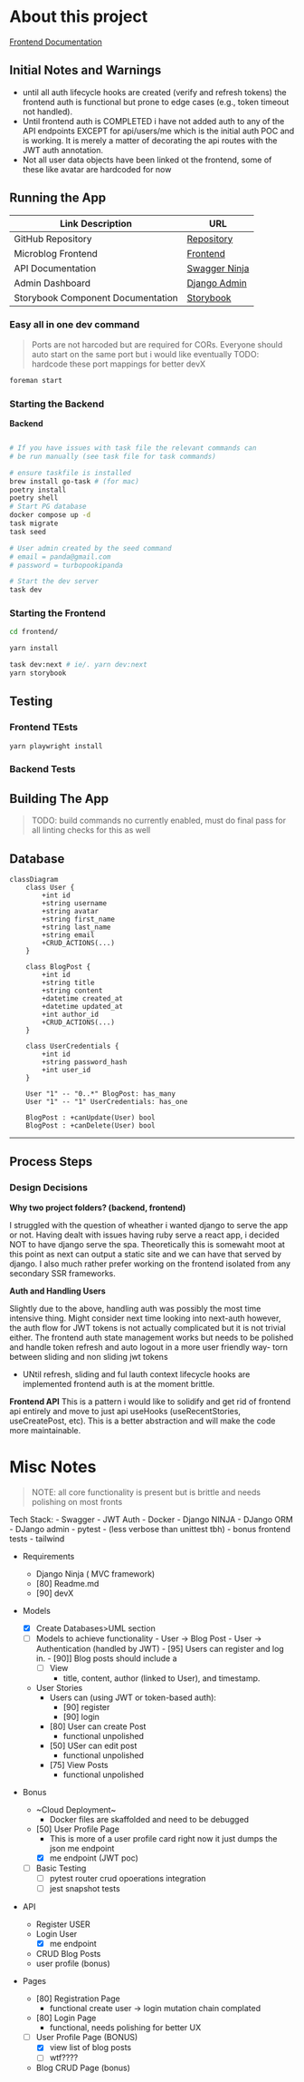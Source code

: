# About this project

[Frontend Documentation](./frontend/README.md)

## Initial Notes and Warnings

- until all auth lifecycle hooks are created (verify and refresh tokens) the frontend auth is functional but prone to edge cases (e.g., token timeout not handled).
- Until frontend auth is COMPLETED i have not added auth to any of the API endpoints EXCEPT for api/users/me which is the initial auth POC and is working.  It is merely a matter of decorating the api routes with the JWT auth annotation.
- Not all user data objects have been linked ot the frontend, some of these like avatar are hardcoded for now

## Running the App

| Link Description                          | URL                                                |
|-------------------------------------------|----------------------------------------------------|
| GitHub Repository                          | [Repository](https://github.com/TheBranchDriftCatalyst/microblog/tree/master) |
| Microblog Frontend                         | [Frontend](http://localhost:5100/)   |
| API Documentation                          | [Swagger Ninja](http://localhost:8000/api/docs#/) |
| Admin Dashboard                            | [Django Admin](http://localhost:8000/admin/) |
| Storybook Component Documentation          | [Storybook](http://localhost:6006/) |

### Easy all in one dev command

> Ports are not harcoded but are required for CORs. Everyone should auto start 
> on the same port  but i would like eventually TODO: hardcode these port mappings for better devX

```sh
foreman start
```

### Starting the Backend

**Backend**

```sh

# If you have issues with task file the relevant commands can 
# be run manually (see task file for task commands)

# ensure taskfile is installed
brew install go-task # (for mac)
poetry install
poetry shell
# Start PG database
docker compose up -d
task migrate
task seed

# User admin created by the seed command
# email = panda@gmail.com
# password = turbopookipanda

# Start the dev server
task dev 

```

>

### Starting the Frontend
  
```sh
cd frontend/

yarn install

task dev:next # ie/. yarn dev:next 
yarn storybook

```

## Testing

### Frontend TEsts

```sh
yarn playwright install                                             
```

### Backend Tests

## Building The App

> TODO: build commands no currently enabled, must do final pass for all linting checks for this as well

## Database

```mermaid
classDiagram
    class User {
        +int id
        +string username
        +string avatar
        +string first_name
        +string last_name
        +string email
        +CRUD_ACTIONS(...)
    }

    class BlogPost {
        +int id
        +string title
        +string content
        +datetime created_at
        +datetime updated_at
        +int author_id
        +CRUD_ACTIONS(...)
    }

    class UserCredentials {
        +int id
        +string password_hash
        +int user_id
    }

    User "1" -- "0..*" BlogPost: has_many
    User "1" -- "1" UserCredentials: has_one

    BlogPost : +canUpdate(User) bool
    BlogPost : +canDelete(User) bool

```

---

## Process Steps

### Design Decisions

**Why two project folders? (backend, frontend)**

I struggled with the question of wheather i wanted django to serve the app or not.  Having dealt with issues having ruby serve a react app, i decided NOT to have django serve the spa.  Theoretically this is somewaht moot at this point as next can output a static site and we can have that served by django.  I also much rather prefer working on the frontend isolated from any secondary SSR frameworks.

**Auth and Handling Users**

Slightly due to the above, handling auth was possibly the most time intensive thing.  Might consider next time looking into next-auth however, the auth flow for JWT tokens is not actually complicated but it is not trivial either.  The frontend auth state management works but needs to be polished and handle token refresh and auto logout in a more user friendly way- torn between sliding and non sliding jwt tokens

- UNtil refresh, sliding and ful lauth context lifecycle hooks are implemented frontend auth is at the moment brittle.


**Frontend API**
This is a pattern i would like to solidify and get rid of frontend api entirely and move to just api useHooks (useRecentStories, useCreatePost, etc).  This is a better abstraction and will make the code more maintainable.

# Misc Notes

> NOTE: all core functionality is present but is brittle and needs polishing on most fronts

Tech Stack:
    - Swagger
    - JWT Auth
    - Docker
    - Django NINJA
    - DJango ORM
    - DJango admin
    - pytest
      - (less verbose than unittest tbh)
      - bonus frontend tests
    - tailwind

- Requirements
  - Django Ninja ( MVC framework)
  - [80] Readme.md
  - [90] devX
- Models
  - [x]  Create Databases>UML section
    - [ ]  Models to achieve functionality
      - User → Blog Post
      - User → Authentication (handled by JWT)
      - [95] Users can register and log in.
      - [90]] Blog posts should include a
        - [ ] View
          - title, content, author (linked to User), and timestamp.
  - User Stories
    - Users can (using JWT or token-based auth):
      - [90] register
      - [90] login
    - [80] User can create Post
      - functional unpolished
    - [50] USer can edit post
      - functional unpolished
    - [75] View Posts
      - functional unpolished
- Bonus
  - ~Cloud Deployment~
    - Docker files are skaffolded and need to be debugged
  - [50] User Profile Page
    - This is more of a user profile card right now it just dumps the json me endpoint 
    - [x] me endpoint (JWT poc)
  - [ ] Basic Testing
    - [ ] pytest router crud opoerations integration
    - [ ] jest snapshot tests

- API
  - Register USER
  - Login User
    - [x] me endpoint
  - CRUD Blog Posts
  - user profile (bonus)

- Pages
  - [80] Registration Page
    - functional create user -> login mutation chain complated
  - [80] Login Page
    - functional, needs polishing for better UX
  - [ ] User Profile Page (BONUS)
    - [x] view list of blog posts
    - [ ] wtf????
  - Blog CRUD Page (bonus)